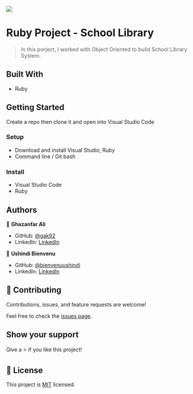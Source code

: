 ![](https://img.shields.io/badge/Microverse-blueviolet)

# Ruby Project - School Library

> In this porject, I worked with Object Oriented to build School Library System.

## Built With

- Ruby

## Getting Started

Create a repo then clone it and open into Visual Studio Code

### Setup

- Download and install Visual Studio, Ruby
- Command line / Git bash

### Install

- Visual Studio Code
- Ruby

## Authors

👤 **Ghazanfar Ali**

- GitHub: [@gak92](https://github.com/gak92)
- LinkedIn: [LinkedIn](https://www.linkedin.com/in/ghazanfar-ali-9a4998a/)

👤 **Ushindi Bienvenu**

- GitHub: [@bienvenuushindi](https://github.com/bienvenuushindi)
- LinkedIn: [LinkedIn](http://www.linkedin.com/in/usbbush)

## 🤝 Contributing

Contributions, issues, and feature requests are welcome!

Feel free to check the [issues page](../../issues/).

## Show your support

Give a ⭐️ if you like this project!

## 📝 License

This project is [MIT](./MIT.md) licensed.
